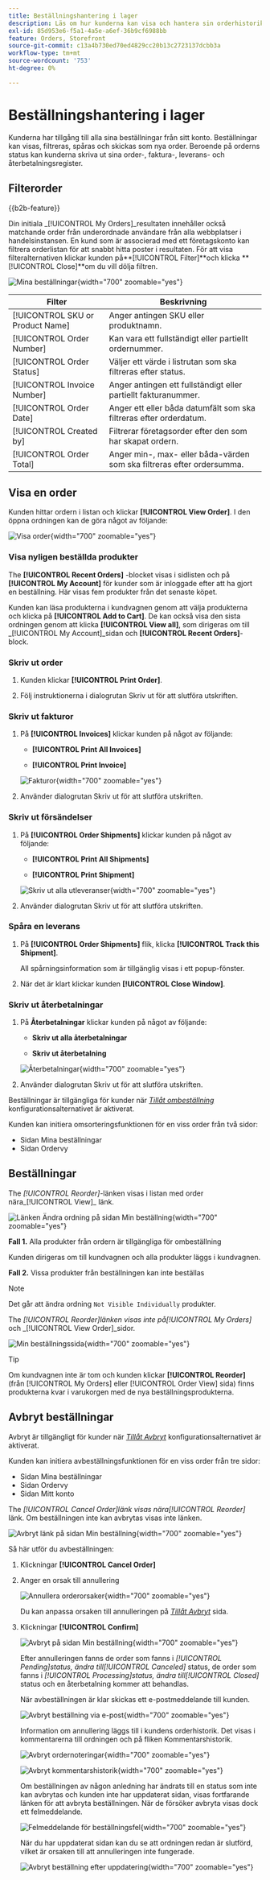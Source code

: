 ```yaml
---
title: Beställningshantering i lager
description: Läs om hur kunderna kan visa och hantera sin orderhistorik i Commerce Store.
exl-id: 85d953e6-f5a1-4a5e-a6ef-36b9cf6988bb
feature: Orders, Storefront
source-git-commit: c13a4b730ed70ed4829cc20b13c2723137dcbb3a
workflow-type: tm+mt
source-wordcount: '753'
ht-degree: 0%

---
```


# Beställningshantering i lager

Kunderna har tillgång till alla sina beställningar från sitt konto. Beställningar kan visas, filtreras, spåras och skickas som nya order. Beroende på orderns status kan kunderna skriva ut sina order-, faktura-, leverans- och återbetalningsregister.

## Filterorder

{{b2b-feature}}

Din initiala _[!UICONTROL My Orders]_resultaten innehåller också matchande order från underordnade användare från alla webbplatser i handelsinstansen. En kund som är associerad med ett företagskonto kan filtrera orderlistan för att snabbt hitta poster i resultaten. För att visa filteralternativen klickar kunden på&#x200B;**[!UICONTROL Filter]**och klicka **[!UICONTROL Close]**om du vill dölja filtren.

![Mina beställningar](./assets/account-dashboard-my-orders-b2b.png){width="700" zoomable="yes"}

| Filter | Beskrivning |
| ------ | ----------- |
| [!UICONTROL SKU or Product Name] | Anger antingen SKU eller produktnamn. |
| [!UICONTROL Order Number] | Kan vara ett fullständigt eller partiellt ordernummer. |
| [!UICONTROL Order Status] | Väljer ett värde i listrutan som ska filtreras efter status. |
| [!UICONTROL Invoice Number] | Anger antingen ett fullständigt eller partiellt fakturanummer. |
| [!UICONTROL Order Date] | Anger ett eller båda datumfält som ska filtreras efter orderdatum. |
| [!UICONTROL Created by] | Filtrerar företagsorder efter den som har skapat ordern. |
| [!UICONTROL Order Total] | Anger min-, max- eller båda-värden som ska filtreras efter ordersumma. |

## Visa en order

Kunden hittar ordern i listan och klickar **[!UICONTROL View Order]**. I den öppna ordningen kan de göra något av följande:

![Visa order](./assets/customer-account-order-items-ordered.png){width="700" zoomable="yes"}

### Visa nyligen beställda produkter

The **[!UICONTROL Recent Orders]** -blocket visas i sidlisten och på **[!UICONTROL My Account]** för kunder som är inloggade efter att ha gjort en beställning. Här visas fem produkter från det senaste köpet.

Kunden kan läsa produkterna i kundvagnen genom att välja produkterna och klicka på **[!UICONTROL Add to Cart]**. De kan också visa den sista ordningen genom att klicka **[!UICONTROL View all]**, som dirigeras om till _[!UICONTROL My Account]_sidan och **[!UICONTROL Recent Orders]**-block.

### Skriv ut order

1. Kunden klickar **[!UICONTROL Print Order]**.

1. Följ instruktionerna i dialogrutan Skriv ut för att slutföra utskriften.

### Skriv ut fakturor

1. På **[!UICONTROL Invoices]** klickar kunden på något av följande:

   - **[!UICONTROL Print All Invoices]**

   - **[!UICONTROL Print Invoice]**

   ![Fakturor](./assets/customer-account-order-invoices.png){width="700" zoomable="yes"}

1. Använder dialogrutan Skriv ut för att slutföra utskriften.

### Skriv ut försändelser

1. På **[!UICONTROL Order Shipments]** klickar kunden på något av följande:

   - **[!UICONTROL Print All Shipments]**

   - **[!UICONTROL Print Shipment]**

   ![Skriv ut alla utleveranser](./assets/customer-account-order-shipments.png){width="700" zoomable="yes"}

1. Använder dialogrutan Skriv ut för att slutföra utskriften.

### Spåra en leverans

1. På **[!UICONTROL Order Shipments]** flik, klicka **[!UICONTROL Track this Shipment]**.

   All spårningsinformation som är tillgänglig visas i ett popup-fönster.

1. När det är klart klickar kunden **[!UICONTROL Close Window]**.

### Skriv ut återbetalningar

1. På **Återbetalningar** klickar kunden på något av följande:

   - **Skriv ut alla återbetalningar**

   - **Skriv ut återbetalning**

   ![Återbetalningar](./assets/customer-account-order-refunds.png){width="700" zoomable="yes"}

1. Använder dialogrutan Skriv ut för att slutföra utskriften.

Beställningar är tillgängliga för kunder när [_Tillåt ombeställning_](reorders-allow.md) konfigurationsalternativet är aktiverat.

Kunden kan initiera omsorteringsfunktionen för en viss order från två sidor:

- Sidan Mina beställningar
- Sidan Ordervy

## Beställningar

The _[!UICONTROL Reorder]_-länken visas i listan med order nära_[!UICONTROL View]_ länk.

![Länken Ändra ordning på sidan Min beställning](./assets/account-dashboard-reorder.png){width="700" zoomable="yes"}

**Fall 1.** Alla produkter från ordern är tillgängliga för ombeställning

Kunden dirigeras om till kundvagnen och alla produkter läggs i kundvagnen.

**Fall 2.** Vissa produkter från beställningen kan inte beställas

>[!NOTE]
>
>Det går att ändra ordning `Not Visible Individually` produkter.

The _[!UICONTROL Reorder]_länken visas inte på_[!UICONTROL My Orders]_ och _[!UICONTROL View Order]_sidor.

![Min beställningssida](./assets/account-dashboard-reorder-grid.png){width="700" zoomable="yes"}

>[!TIP]
>
>Om kundvagnen inte är tom och kunden klickar **[!UICONTROL Reorder]** (från [!UICONTROL My Orders] eller [!UICONTROL Order View] sida) finns produkterna kvar i varukorgen med de nya beställningsprodukterna.

## Avbryt beställningar

Avbryt är tillgängligt för kunder när [_Tillåt Avbryt_](cancel-allow.md) konfigurationsalternativet är aktiverat.

Kunden kan initiera avbeställningsfunktionen för en viss order från tre sidor:

- Sidan Mina beställningar
- Sidan Ordervy
- Sidan Mitt konto

The _[!UICONTROL Cancel Order]_länk visas nära_[!UICONTROL Reorder]_ länk. Om beställningen inte kan avbrytas visas inte länken.

![Avbryt länk på sidan Min beställning](./assets/account-dashboard-cancel.png){width="700" zoomable="yes"}

Så här utför du avbeställningen:

1. Klickningar **[!UICONTROL Cancel Order]**

1. Anger en orsak till annullering

   ![Annullera orderorsaker](./assets/cancel-order-reasons.png){width="700" zoomable="yes"}

   Du kan anpassa orsaken till annulleringen på [_Tillåt Avbryt_](cancel-allow.md) sida.

1. Klickningar **[!UICONTROL Confirm]**

   ![Avbryt på sidan Min beställning](./assets/cancel-order.png){width="700" zoomable="yes"}

   Efter annulleringen fanns de order som fanns i _[!UICONTROL Pending]_status, ändra till_[!UICONTROL Canceled]_ status, de order som fanns i _[!UICONTROL Processing]_status, ändra till_[!UICONTROL Closed]_ status och en återbetalning kommer att behandlas.

   När avbeställningen är klar skickas ett e-postmeddelande till kunden.

   ![Avbryt beställning via e-post](./assets/cancel-order-email.png){width="700" zoomable="yes"}

   Information om annullering läggs till i kundens orderhistorik. Det visas i kommentarerna till ordningen och på fliken Kommentarshistorik.

   ![Avbryt ordernoteringar](./assets/cancel-order-notes.png){width="700" zoomable="yes"}

   ![Avbryt kommentarshistorik](./assets/cancel-order-comments.png){width="700" zoomable="yes"}

   Om beställningen av någon anledning har ändrats till en status som inte kan avbrytas och kunden inte har uppdaterat sidan, visas fortfarande länken för att avbryta beställningen. När de försöker avbryta visas dock ett felmeddelande.

   ![Felmeddelande för beställningsfel](./assets/cancel-order-error-message.png){width="700" zoomable="yes"}

   När du har uppdaterat sidan kan du se att ordningen redan är slutförd, vilket är orsaken till att annulleringen inte fungerade.

   ![Avbryt beställning efter uppdatering](./assets/cancel-order-after-refresh.png){width="700" zoomable="yes"}
